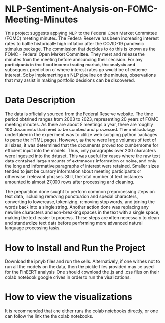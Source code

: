# NLP-Sentiment-Analysis-on-FOMC-Meeting-Minutes
This project suggests applying NLP to the Federal Open Market Committee (FOMC) meeting minutes.
The Federal Reserve has been increasing interest rates to battle historically high inflation after the COVID-19 pandemic stimulus package.
The commission that decides to do this is known as the FOMC - Federal Open Market Committee. They meet and release the minutes from the meeting before announcing their decision. 
For any participants in the fixed income trading market, the analysis and subsequent prediction of where interest rates go would be of extreme interest. 
So by implementing an NLP pipeline on the minutes, observations that may assist in making portfolio decisions can be discovered.

# Data Description
The data is officially sourced from the Federal Reserve website. 
The time period obtained ranges from 2003 to 2023, representing 20 years of FOMC meeting minutes.
As there are about 8 meetings a year, there are roughly 160 documents that need to be combed and processed. 
The methodology undertaken in the experiment was to utilize web scraping python packages to parse the HTML pages. 
However, as there were large volumes of text of all sizes, it was determined that the documents proved too cumbersome for efficient input into the models.
Thus, only paragraphs over 200 characters were ingested into the dataset. This was useful for cases where the raw text data contained large amounts of extraneous information or noise, 
and only the long and informative paragraphs of interest were retained. Smaller sizes tended to just be cursory information about meeting participants or otherwise irrelevant phrases.
Still, the total number of text instances amounted to almost 27,000 rows after processing and cleaning. 

The preparation done sought to perform common preprocessing steps on text data, including removing punctuation and special characters, converting to lowercase, tokenizing, removing stop words, and joining the words back into a single string. 
Another action done was replacing any newline characters and non-breaking spaces in the text with a single space, making the text easier to process. 
These steps are often necessary to clean and standardize text data before performing more advanced natural language processing tasks.

# How to Install and Run the Project
Download the ipnyb files and run the cells. Alternatively, if one wishes not to run all the models on the data, then the pickle files provided may be used for the FinBERT analysis.
One should download the .js and .css files on their colab notebook google drives in order to run the viualizations.

# How to view the visualizations
It is recommended that one either runs the colab notebooks directly, or one can follow the link the the colab notebooks.

